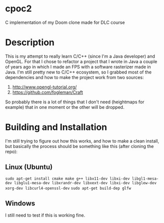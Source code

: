 # cpoc2
C implementation of my Doom clone made for DLC course

# Description
This is my attempt to really learn C/C++ (since I'm a Java developer) and OpenGL. For that I chose to refactor a project that I wrote in Java a couple of years ago in which I made an FPS with a software rasterizer made in Java.
I'm still pretty new to C/C++ ecosystem, so I grabbed most of the dependencies and how to make the project work from two sources:
1. http://www.opengl-tutorial.org/ 
2. https://github.com/fogleman/Craft

So probably there is a lot of things that I don't need (heightmaps for example) that in one moment or the other will be dropped.

# Building and Installation
I'm still trying to figure out how this works, and how to make a clean install, but basically the process should be something like this (after cloning the repo):

## Linux (Ubuntu)
`sudo apt-get install cmake make g++ libx11-dev libxi-dev libgl1-mesa-dev libglu1-mesa-dev libxrandr-dev libxext-dev libxi-dev libglew-dev xorg-dev libcurl4-openssl-dev`
`sudo apt-get build-dep glfw`

## Windows
I still need to test if this is working fine.
